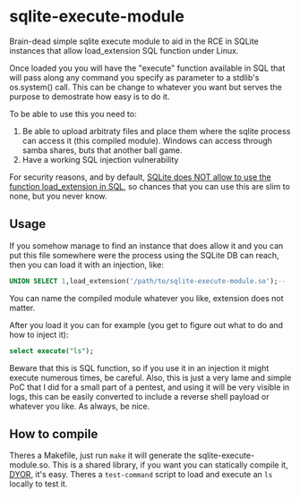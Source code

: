 # sqlite-execute-module

Brain-dead simple sqlite execute module to aid in the RCE in SQLite instances that allow load_extension SQL function under Linux.

Once loaded you you will have the "execute" function available in SQL that will pass along any command you specify as parameter to a stdlib's os.system() call. This can be change to whatever you want but serves the purpose to demostrate how easy is to do it.

To be able to use this you need to:

1. Be able to upload arbitraty files and place them where the sqlite process can access it (this compiled module). Windows can access through samba shares, buts that another ball game.
2. Have a working SQL injection vulnerability


For security reasons, and by default, [SQLite does NOT allow to use the function load_extension in SQL](https://www.sqlite.org/c3ref/load_extension.html), so chances that you can use this are slim to none, but you never know.

Usage
-----
If you somehow manage to find an instance that does allow it and you can put this file somewhere were the process using the SQLite DB can reach, then you can load it with an injection, like:


```SQL
UNION SELECT 1,load_extension('/path/to/sqlite-execute-module.so');--

```

You can name the compiled module whatever you like, extension does not matter.


After you load it you can for example (you get to figure out what to do and how to inject it):

```SQL
select execute("ls");

```

Beware that this is  SQL function, so if you use it in an injection it might execute numerous times, be careful. 
Also, this is just a very lame and simple PoC that I did for a small part of a pentest, and using it will be very visible in logs, this can be easily converted to include a reverse shell payload or whatever you like. As always, be nice.


How to compile
--------------

Theres a Makefile, just run `make` it will generate the sqlite-execute-module.so. This is a shared library, if you want you can statically compile it, [DYOR](https://www.sqlite.org/loadext.html), it's easy. Theres a `test-command` script to load and execute an `ls` locally to test it.
